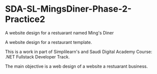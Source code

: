 # SDA-SL-MingsDiner-Phase-2-Practice2
A website design for a restuarant named Ming's Diner

A website design for a restaurant template.

This is a work in part of Simplilearn's and Saudi Digital Academy Course: .NET Fullstack Developer Track.

The main objective is a web design of a website a restuarant business.
